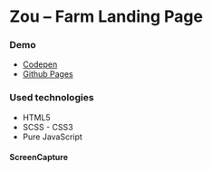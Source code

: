 # Zou – Farm Landing Page

### Demo
* [Codepen]()
* [Github Pages](--)


### Used technologies
 * HTML5  
 * SCSS - CSS3
 * Pure JavaScript


 
 #### ScreenCapture
 

